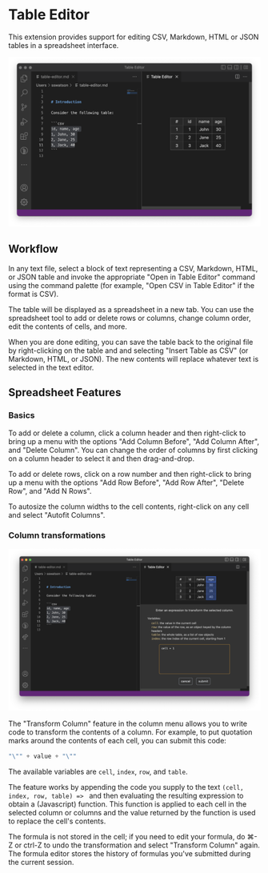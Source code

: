# Table Editor

This extension provides support for editing CSV, Markdown, HTML or JSON tables in a spreadsheet interface.

<img width="550" src="/extension/assets/demo.png">

## Workflow

In any text file, select a block of text representing a CSV, Markdown, HTML, or JSON table and invoke the appropriate "Open in Table Editor" command using the command palette (for example, "Open CSV in Table Editor" if the format is CSV). 

The table will be displayed as a spreadsheet in a new tab. You can use the spreadsheet tool to add or delete rows or columns, change column order, edit the contents of cells, and more.

When you are done editing, you can save the table back to the original file by right-clicking on the table and and selecting "Insert Table as CSV" (or Markdown, HTML, or JSON). The new contents will replace whatever text is selected in the text editor.

## Spreadsheet Features

### Basics

To add or delete a column, click a column header and then right-click to bring up a menu with the options "Add Column Before", "Add Column After", and "Delete Column". You can change the order of columns by first clicking on a column header to select it and then drag-and-drop.

To add or delete rows, click on a row number and then right-click to bring up a menu with the options "Add Row Before", "Add Row After", "Delete Row", and "Add N Rows".

To autosize the column widths to the cell contents, right-click on any cell and select "Autofit Columns".

### Column transformations

<img width="550" src="/extension/assets/demo-transform.png">

The "Transform Column" feature in the column menu allows you to write code to transform the contents of a column. For example, to put quotation marks around the contents of each cell, you can submit this code:

```javascript
"\"" + value + "\""
```
The available variables are `cell`, `index`, `row`, and `table`.

The feature works by appending the code you supply to the text `(cell, index, row, table) => ` and then evaluating the resulting expression to obtain a (Javascript) function. This function is applied to each cell in the selected column or columns and the value returned by the function is used to replace the cell's contents.

The formula is not stored in the cell; if you need to edit your formula, do ⌘-Z or ctrl-Z to undo the transformation and select "Transform Column" again. The formula editor stores the history of formulas you've submitted during the current session.